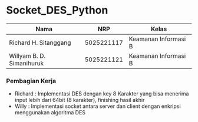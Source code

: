 # Socket_DES_Python

| Nama                      | NRP        | Kelas                |
| ------------------------- | ---------- | -------------------- |
| Richard H. Sitanggang     | 5025221117 | Keamanan Informasi B |
| Willyam B. D. Simanihuruk | 5025221121 | Keamanan Informasi B |

### Pembagian Kerja

- Richard : Implementasi DES dengan key 8 Karakter yang bisa menerima input lebih dari 64bit (8 karakter), finishing hasil akhir
- Willy : Implementasi socket antara server dan client dengan enkripsi menggunakan algoritma DES
